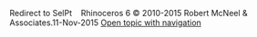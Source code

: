 ---
---

Redirect to SelPt&#160;
&#160;
Rhinoceros 6 © 2010-2015 Robert McNeel &amp; Associates.11-Nov-2015
 [Open topic with navigation](selpt.html) 

